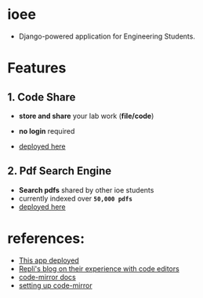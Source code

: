 # ioee
* Django-powered application for Engineering Students.

# Features
## 1. Code Share
* **store and share** your lab work (**file/code**)
* **no login** required

* [deployed here](https://ioee.herokuapp.com/)

## 2. Pdf Search Engine
* **Search pdfs** shared by other ioe students
* currently indexed over **`50,000 pdfs`**
* [deployed here](https://ioee.herokuapp.com/pdf/)

# references:
* [This app deployed](https://ioee.herokuapp.com)
* [Repli's blog on their experience with code editors](https://blog.replit.com/code-editors)
* [code-mirror docs](https://codemirror.net/6/docs/)
* [setting up code-mirror](https://dyclassroom.com/codemirror/how-to-setup-codemirror)
